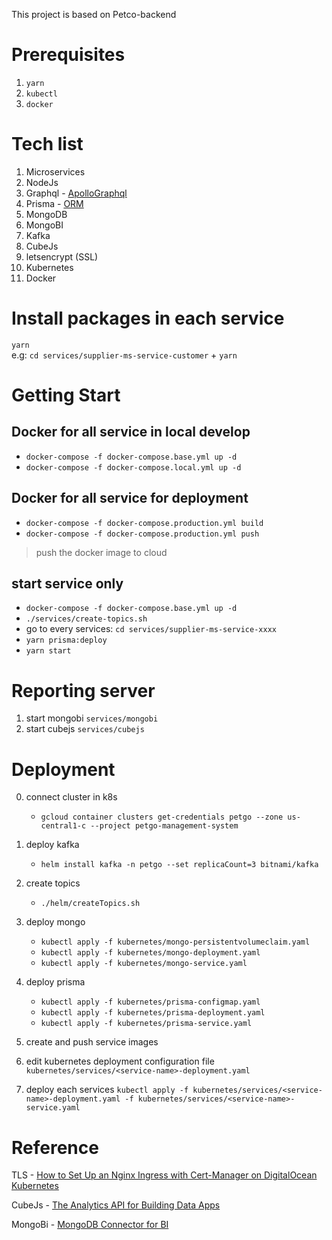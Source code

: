 This project is based on Petco-backend

# Prerequisites

1. `yarn`
2. `kubectl`
3. `docker`

# Tech list
1. Microservices
1. NodeJs
1. Graphql - [ApolloGraphql](https://www.apollographql.com/)
1. Prisma - [ORM](https://www.prisma.io/)
1. MongoDB
1. MongoBI
1. Kafka 
1. CubeJs
1. letsencrypt (SSL)
1. Kubernetes
1. Docker
# Install packages in each service

`yarn`
<br />
e.g: `cd services/supplier-ms-service-customer` + `yarn`

# Getting Start

## Docker for all service in local develop

- `docker-compose -f docker-compose.base.yml up -d`
- `docker-compose -f docker-compose.local.yml up -d`
## Docker for all service for deployment

- `docker-compose -f docker-compose.production.yml build`
- `docker-compose -f docker-compose.production.yml push`
> push the docker image to cloud

## start service only

- `docker-compose -f docker-compose.base.yml up -d`
- `./services/create-topics.sh`
- go to every services: `cd services/supplier-ms-service-xxxx`
- `yarn prisma:deploy`
- `yarn start`

# Reporting server
1. start mongobi `services/mongobi` 
1. start cubejs `services/cubejs`

# Deployment

0. connect cluster in k8s
   - `gcloud container clusters get-credentials petgo --zone us-central1-c --project petgo-management-system`
1. deploy kafka
   - `helm install kafka -n petgo --set replicaCount=3 bitnami/kafka`
1. create topics
   - `./helm/createTopics.sh`
1. deploy mongo
   - `kubectl apply -f kubernetes/mongo-persistentvolumeclaim.yaml`
   - `kubectl apply -f kubernetes/mongo-deployment.yaml`
   - `kubectl apply -f kubernetes/mongo-service.yaml`
1. deploy prisma
   - `kubectl apply -f kubernetes/prisma-configmap.yaml`
   - `kubectl apply -f kubernetes/prisma-deployment.yaml`
   - `kubectl apply -f kubernetes/prisma-service.yaml`
1. create and push service images

1. edit kubernetes deployment configuration file
`kubernetes/services/<service-name>-deployment.yaml`

1. deploy each services `kubectl apply -f kubernetes/services/<service-name>-deployment.yaml -f kubernetes/services/<service-name>-service.yaml`

# Reference

TLS - [How to Set Up an Nginx Ingress with Cert-Manager on DigitalOcean Kubernetes](https://www.digitalocean.com/community/tutorials/how-to-set-up-an-nginx-ingress-with-cert-manager-on-digitalocean-kubernetes#step-1-%E2%80%94-setting-up-dummy-backend-services)

CubeJs - [The Analytics API
for Building Data Apps](https://cube.dev/)

MongoBi - [MongoDB Connector for BI
](https://docs.looker.com/setup-and-management/database-config/mongobi)

